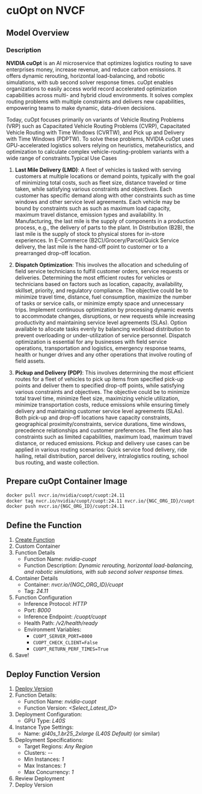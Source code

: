 # cuOpt on NVCF

## Model Overview

### Description

**NVIDIA cuOpt** is an AI microservice that optimizes logistics routing to save enterprises money, increase revenue, and reduce carbon emissions. It offers dynamic rerouting, horizontal load-balancing, and robotic simulations, with sub second solver response times. cuOpt enables organizations to easily access world record accelerated optimization capabilities across multi- and hybrid cloud environments. It solves complex routing problems with multiple constraints and delivers new capabilities, empowering teams to make dynamic, data-driven decisions.

Today, cuOpt focuses primarily on variants of Vehicle Routing Problems (VRP) such as Capacitated Vehicle Routing Problems (CVRP), Capacitated Vehicle Routing with Time Windows (CVRTW), and Pick up and Delivery with Time Windows (PDPTW). To solve these problems, NVIDIA cuOpt uses GPU-accelerated logistics solvers relying on heuristics, metaheuristics, and optimization to calculate complex vehicle-routing-problem variants with a wide range of constraints.Typical Use Cases

1. **Last Mile Delivery (LMD)**: A fleet of vehicles is tasked with serving customers at multiple locations or demand points, typically with the goal of minimizing total costs, such as fleet size, distance traveled or time taken, while satisfying various constraints and objectives. Each customer has specific demand along with other constraints such as time windows and other service level agreements. Each vehicle may be bound by constraints such as such as maximum load capacity, maximum travel distance, emission types and availability. In Manufacturing, the last mile is the supply of components in a production process, e.g., the delivery of parts to the plant. In Distribution (B2B), the last mile is the supply of stock to physical stores for in-store experiences. In E-Commerce (B2C)/Grocery/Parcel/Quick Service delivery, the last mile is the hand-off point to customer or to a prearranged drop-off location.

1. **Dispatch Optimization**: This involves the allocation and scheduling of field service technicians to fulfill customer orders, service requests or deliveries. Determining the most efficient routes for vehicles or technicians based on factors such as location, capacity, availability, skillset, priority, and regulatory compliance. The objective could be to minimize travel time, distance, fuel consumption, maximize the number of tasks or service calls, or minimize empty space and unnecessary trips. Implement continuous optimization by processing dynamic events to accommodate changes, disruptions, or new requests while increasing productivity and maintaining service level agreements (SLAs). Option available to allocate tasks evenly by balancing workload distribution to prevent overloading or under-utilization of service personnel. Dispatch optimization is essential for any businesses with field service operations, transportation and logistics, emergency response teams, health or hunger drives and any other operations that involve routing of field assets.

1. **Pickup and Delivery (PDP)**: This involves determining the most efficient routes for a fleet of vehicles to pick up items from specified pick-up points and deliver them to specified drop-off points, while satisfying various constraints and objectives. The objective could be to minimize total travel time, minimize fleet size, maximizing vehicle utilization, minimize transportation costs, reduce emissions while ensuring timely delivery and maintaining customer service level agreements (SLAs). Both pick-up and drop-off locations have capacity constraints, geographical proximity/constraints, service durations, time windows, precedence relationships and customer preferences. The fleet also has constraints such as limited capabilities, maximum load, maximum travel distance, or reduced emissions. Pickup and delivery use cases can be applied in various routing scenarios: Quick service food delivery, ride hailing, retail distribution, parcel delivery, intralogistics routing, school bus routing, and waste collection.

## Prepare cuOpt Container Image

```sh
docker pull nvcr.io/nvidia/cuopt/cuopt:24.11
docker tag nvcr.io/nvidia/cuopt/cuopt:24.11 nvcr.io/{NGC_ORG_ID}/cuopt:24.11
docker push nvcr.io/{NGC_ORG_ID}/cuopt:24.11
```

## Define the Function

1. [Create Function](https://nvcf.ngc.nvidia.com/create)
1. Custom Container
1. Function Details
   - Function Name: _nvidia-cuopt_
   - Function Description: _Dynamic rerouting, horizontal load-balancing, and robotic simulations, with sub second solver response times._
1. Container Details
   - Container: _nvcr.io/{NGC_ORG_ID}/cuopt_
   - Tag: _24.11_
1. Function Configuration
   - Inference Protocol: _HTTP_
   - Port: _8000_
   - Inference Endpoint: _/cuopt/cuopt_
   - Health Path: _/v2/health/ready_
   - Environment Variables:
     - `CUOPT_SERVER_PORT=8000`
     - `CUOPT_CHECK_CLIENT=False`
     - `CUOPT_RETURN_PERF_TIMES=True`
1. Save!

## Deploy Function Version

1. [Deploy Version](https://nvcf.ngc.nvidia.com/deployments/create)
1. Function Details:
   - Function Name: _nvidia-cuopt_
   - Function Version: _<Select_Latest_ID>_
1. Deployment Configuration:
   - GPU Type: _L40S_
1. Instance Type Settings:
   - Name: _gl40s_1.br25_2xlarge (L40S Default)_ (or similar)
1. Deployment Specifications:
   - Target Regions: _Any Region_
   - Clusters: _--_
   - Min Instances: _1_
   - Max Instances: _1_
   - Max Concurrency: _1_
1. Review Deployment
1. Deploy Version
